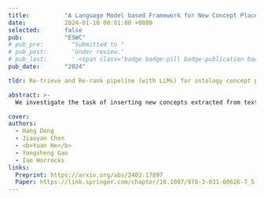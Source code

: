 ```yaml
---
title:          "A Language Model based Framework for New Concept Placement in Ontologies"
date:           2024-01-10 00:01:00 +0800
selected:       false
pub:            "ESWC"
# pub_pre:        "Submitted to "
# pub_post:       'Under review.'
# pub_last:       ' <span class="badge badge-pill badge-publication badge-success">Poster</span>'
pub_date:       "2024"

tldr: Re-trieve and Re-rank pipeline (with LLMs) for ontology concept placement.

abstract: >-
  We investigate the task of inserting new concepts extracted from texts into an ontology using language models. We explore an approach with three steps: edge search which is to find a set of candidate locations to insert (i.e., subsumptions between concepts), edge formation and enrichment which leverages the ontological structure to produce and enhance the edge candidates, and edge selection which eventually locates the edge to be placed into. In all steps, we propose to leverage neural methods, where we apply embedding-based methods and contrastive learning with Pre-trained Language Models (PLMs) such as BERT for edge search, and adapt a BERT fine-tuning-based multi-label Edge-Cross-encoder, and Large Language Models (LLMs) such as GPT series, FLAN-T5, and Llama 2, for edge selection. We evaluate the methods on recent datasets created using the SNOMED CT ontology and the MedMentions entity linking benchmark. The best settings in our framework use fine-tuned PLM for search and a multi-label Cross-encoder for selection. Zero-shot prompting of LLMs is still not adequate for the task, and we propose explainable instruction tuning of LLMs for improved performance. Our study shows the advantages of PLMs and highlights the encouraging performance of LLMs that motivates future studies.

cover: 
authors:
  - Hang Dong
  - Jiaoyan Chen
  - <b>Yuan He</b>
  - Yongsheng Gao
  - Ian Horrocks
links:
  Preprint: https://arxiv.org/abs/2402.17897
  Paper: https://link.springer.com/chapter/10.1007/978-3-031-60626-7_5
---
```

